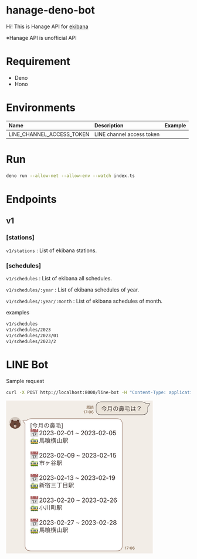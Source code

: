 # hanage-deno-bot

Hi! This is Hanage API for [ekibana](https://www.ekibana.com/)

※Hanage API is unofficial API

# Requirement

- Deno
- Hono

# Environments

|Name|Description|Example|
|:--|:--|:--|
|LINE_CHANNEL_ACCESS_TOKEN|LINE channel access token||

# Run

```sh
deno run --allow-net --allow-env --watch index.ts
```

# Endpoints

## v1

### [stations]

`v1/stations` : List of ekibana stations.

### [schedules]

`v1/schedules` : List of ekibana all schedules.

`v1/schedules/:year` : List of ekibana schedules of year.

`v1/schedules/:year/:month` : List of ekibana schedules of month.

examples
```
v1/schedules
v1/schedules/2023
v1/schedules/2023/01
v1/schedules/2023/2
```

# LINE Bot

Sample request

```sh
curl -X POST http://localhost:8000/line-bot -H "Content-Type: application/json" -d '{"events": [{"message": {"text": "今月の鼻毛は？"}}]}'
```

<img src="./docs/images/hanage-bot.jpg" alt="hanage-bot" width="400">
